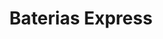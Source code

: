 ---
title: "Baterias Express"
url: /quito/baterias-express-avenida-alonso-de-angulo/
shop: general
---